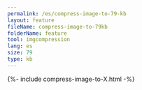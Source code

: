 ```yaml
---
permalink: /es/compress-image-to-79-kb
layout: feature
fileName: compress-image-to-79kb
folderName: feature
tool: imgcompression
lang: es
size: 79
type: kb
---
```


{%- include compress-image-to-X.html -%}
